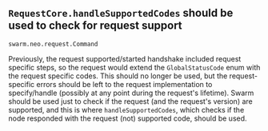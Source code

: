 ## `RequestCore.handleSupportedCodes` should be used to check for request support

`swarm.neo.request.Command`

Previously, the request supported/started handshake included request specific
steps, so the request would extend the `GlobalStatusCode` enum with the request
specific codes. This should no longer be used, but the request-specific errors
should be left to the request implementation to specify/handle (possibly at any
point during the request's lifetime). Swarm should be used just to check if the
request (and the request's version) are supported, and this is where
`handleSupportedCodes`, which checks if the node responded with the request
(not) supported code, should be used.
